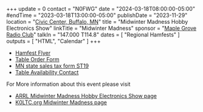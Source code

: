 +++
update = 0
contact = "N0FWG"
date = "2024-03-18T08:00:00-05:00"
#endTime = "2023-03-18T13:00:00-05:00"
publishDate = "2023-11-29"
location = "[Civic Center, Buffalo, MN](https://goo.gl/maps/GLUHMTQW1ftjLPsH9)"
title = "Midwinter Madness Hobby Electronics Show"
linkTitle = "Midwinter Madness"
sponsor = "[Maple Grove Radio Club](http://k0ltc.org)"
talkIn = "147.000 T114.8"
dates = [ "Regional Hamfests" ]
outputs = [ "HTML", "Calendar" ]
+++
* [Hamfest Flyer](https://k0ltc.org/wp-content/uploads/2023/01/MWM-Mailer-2023.pdf)
* [Table Order Form](https://k0ltc.org/wp-content/uploads/2022/12/TableForm2023_fillable.pdf)
* [MN state sales tax form ST19](https://www.revenue.state.mn.us/sites/default/files/2011-11/st19.pdf)
* [Table Availability Contact](mailto:swap@k0ltc.org) <span class="genericon genericon-mail"></span>

For More information about this event please visit
* [ARRL Midwinter Madness Hobby Electronics Show page](http://www.arrl.org/hamfests/midwinter-madness-hobby-electronics-show-9)
* [K0LTC.org Midwinter Madness page](https://k0ltc.org/midwinter-madness/)
